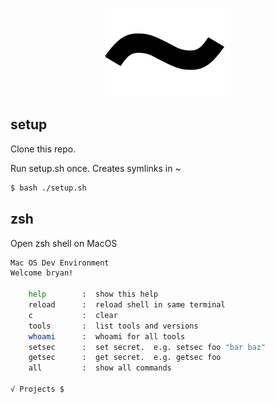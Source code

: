 
<p align="center">
    <img src="res/tilda.png"/>
</p>

## setup

Clone this repo.

Run setup.sh once.  Creates symlinks in ~

```bash
$ bash ./setup.sh
```

## zsh

Open zsh shell on MacOS

```bash
Mac OS Dev Environment
Welcome bryan!

    help        :  show this help
    reload      :  reload shell in same terminal
    c           :  clear    
    tools       :  list tools and versions
    whoami      :  whoami for all tools
    setsec      :  set secret.  e.g. setsec foo "bar baz"
    getsec      :  get secret.  e.g. getsec foo
    all         :  show all commands

√ Projects $
```